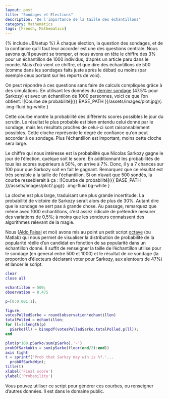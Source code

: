```yaml
---
layout: post
title: "Sondages et Elections"
description: "De l'importance de la taille des échantillons"
category: Mathematics
tags: [French, Mathematics]
---
```

{% include JB/setup %}
À chaque élection, la question des sondages, et de la confiance qu’il faut leur accorder est une des questions centrale. Nous savons
qu’il peuvent se tromper, et nous avons en tête le chiffre des 3% pour un échantillon de 1000 individus, d’après un article paru dans le monde. Mais d’où vient ce chiffre, et que dire des échantillons de 500 (comme dans les sondages faits juste après le débat) ou moins (par exemple ceux portant sur les reports de voix).

On peut répondre à ces questions sans faire de calculs compliqués grâce à des simulations. En utilisant les données du [dernier sondage](http://elections.lefigaro.fr/presidentielle-2012/2012/05/04/01039-20120504ARTFIG00382-sondages-l-ecart-entre-sarkozy-et-hollande-se-reduit.php) (47.5% pour Sarkozy) et avec un échantillon de 1000 personnes, voici ce que l’on obtient:
![Courbe de probabilité]({{ BASE_PATH }}/assets/images/plot.jpg){: .img-fluid bg-white }

Cette courbe montre la probabilité des différents scores possibles le jour du scrutin. Le résultat le plus probable est bien entendu celui donné par le sondage, mais les résultats proches de celui-ci sont raisonnablement possibles. Cette cloche représente le degré de confiance qu’on peut accorder à ce sondage. Plus l’échantillon est important, moins cette cloche sera large.

Le chiffre qui nous intéresse est la probabilité que Nicolas Sarkozy gagne le jour de l’élection, quelque soit le score. En additionnant les probabilités de tous les scores supérieurs à 50%, on arrive à 7%. Donc, il y a 7 chances sur 100 pour que Sarkozy soit en fait le gagnant. Remarquez que ce résultat est très sensible à la taille de l’échantillon. Si on n’avait que 500 sondés, la courbe resseblerait à ça :
![Courbe de probabilité]({{ BASE_PATH }}/assets/images/plot2.jpg){: .img-fluid bg-white }

La cloche est plus large, traduisant une plus grande incertitude. La probabilité de victoire de Sarkozy serait alors de plus de 30%. Autant dire que le sondage ne sert pas à grande chose. Au passage, remarquez que même avec 1000 echantillons, c’est assez ridicule de prétendre mesurer des variations de 0,5%; à moins que les sondeurs connaissent des algorithmes relevant de la magie.

Nous ([Aldo Faisal](http://www.faisallab.com) et moi) avons mis au point un petit script [octave](http://www.gnu.org/software/octave/) (ou Matlab) qui nous permet de visualiser la distribution de probabilité de la popularité réélle d’un candidat en fonction de sa popularité dans un échantillon donné. Il suffit de renseigner la taille de l’échantillon utilise pour le sondage (en general entre 500 et 1000) et le résultat de ce sondage (la proportion d’électeurs déclarant voter pour Sarkozy, aux alentours de 47%) et lancer le script.

``` Matlab
clear
close all

echantillon = 500;
observation = 0.475

p=[0:0.001:1];

figure,
votesPolledSarko = round(observation*echantillon)
totalPolled = echantillon;
for ll=1:length(p)
  pSarko(ll) = binopdf(votesPolledSarko,totalPolled,p(ll));
end

plot(p*100,pSarko/sum(pSarko),'-')
probOfSarkoWin = sum(pSarko(floor(end/2):end))
axis tight
t = sprintf('Prob that Sarkzy may win is %f.'...
  probOfSarkoWin);
title(t)
xlabel('Final score')
ylabel('Probability')
```

Vous pouvez utiliser ce script pour générer ces courbes, ou renseigner d’autres données. Il est dans le domaine public.
